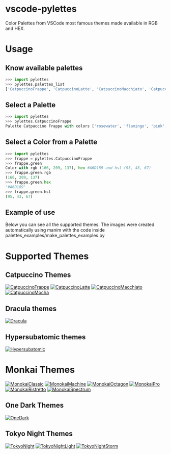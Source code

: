 # vscode-pylettes
Color Palettes from VSCode most famous themes made available in RGB and HEX. 

# Usage

## Know available palettes
```python
>>> import pylettes
>>> pylettes.palettes_list
['CatpuccinoFrappe', 'CatpuccinoLatte', 'CatpuccinoMacchiato', 'CatpuccinoMocha', 'Dracula', 'Hypersubatomic', 'MonokaiClassic', 'MonokaiMachine', 'MonokaiOctagon', 'MonokaiPro', 'MonokaiRistretto', 'MonokaiSpectrum', 'OneDark', 'TokyoNight', 'TokyoNightLight', 'TokyoNightStorm']
```

## Select a Palette
```python
>>> import pylettes
>>> pylettes.CatpuccinoFrappe
Palette Catpuccino Frappe with colors ['rosewater', 'flamingo', 'pink', 'mauve', 'red', 'maroon', 'peach', 'yellow', 'green', 'teal', 'sky', 'sapphire', 'blue', 'lavender', 'text', 'subtext1', 'subtext0', 'overlay2', 'overlay1', 'overlay0', 'surface2', 'surface1', 'surface0', 'base', 'mantle', 'crust']
```

## Select a Color from a Palette
```python
>>> import pylettes
>>> frappe = pylettes.CatpuccinoFrappe
>>> frappe.green
Color with rgb (166, 209, 137), hex #A6D189 and hsl (95, 43, 67)
>>> frappe.green.rgb
(166, 209, 137)
>>> frappe.green.hex
'#A6D189'
>>> frappe.green.hsl
(95, 43, 67)
```

## Example of use
Below you can see all the supported themes. The images were created automatically using manim with the code inside palettes_examples/make_palettes_examples.py


# Supported Themes

## Catpuccino Themes
[![CatpuccinoFrappe](./palettes_examples/Catpuccino_Frappe.png)](https://catppuccin-website.vercel.app/)
[![CatpuccinoLatte](./palettes_examples/Catpuccino_Latte.png)](https://catppuccin-website.vercel.app/)
[![CatpuccinoMacchiato](./palettes_examples/Catpuccino_Macchiato.png)](https://catppuccin-website.vercel.app/)
[![CatpuccinoMocha](./palettes_examples/Catpuccino_Mocha.png)](https://catppuccin-website.vercel.app/)

## Dracula themes
[![Dracula](./palettes_examples/Dracula.png)](https://draculatheme.com/)

## Hypersubatomic themes
[![Hypersubatomic](./palettes_examples/Hypersubatomic.png)](https://marketplace.visualstudio.com/items?itemName=neilpanchal.hypersubatomic)

# Monkai Themes
[![MonokaiClassic](./palettes_examples/Monokai_Classic.png)](https://github.com/loctvl842/monokai-pro.nvim/tree/master)
[![MonokaiMachine](./palettes_examples/Monokai_Machine.png)](https://github.com/loctvl842/monokai-pro.nvim/tree/master)
[![MonokaiOctagon](./palettes_examples/Monokai_Octagon.png)](https://github.com/loctvl842/monokai-pro.nvim/tree/master)
[![MonokaiPro](./palettes_examples/Monokai_Pro.png)](https://monokai.pro/)
[![MonokaiRistretto](./palettes_examples/Monokai_Ristretto.png)](https://github.com/loctvl842/monokai-pro.nvim/tree/master)
[![MonokaiSpectrum](./palettes_examples/Monokai_Spectrum.png)](https://github.com/loctvl842/monokai-pro.nvim/tree/master)

## One Dark Themes
[![OneDark](./palettes_examples/One_Dark.png)](https://marketplace.visualstudio.com/items?itemName=zhuangtongfa.Material-theme)

## Tokyo Night Themes
[![TokyoNight](./palettes_examples/Tokyo_Night.png)](https://github.com/enkia/tokyo-night-vscode-theme)
[![TokyoNightLight](./palettes_examples/Tokyo_Night_Light.png)](https://github.com/enkia/tokyo-night-vscode-theme)
[![TokyoNightStorm](./palettes_examples/Tokyo_Night_Storm.png)](https://github.com/enkia/tokyo-night-vscode-theme)